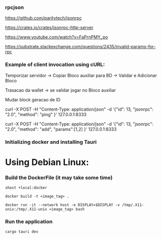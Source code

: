 
### rpcjson

https://github.com/paritytech/jsonrpc

https://crates.io/crates/jsonrpc-http-server

https://www.youtube.com/watch?v=FaPrnPMY_po

https://substrate.stackexchange.com/questions/2435/invalid-params-for-rpc

### Example of client invocation using cURL:


Temporizar servidor -> Copiar Bloco auxiliar para BD -> Validar e Adicionar Bloco

Trasacao da wallet -> se validar jogar no Bloco auxiliar 

Mudar block geracao de ID

curl -X POST -H "Content-Type: application/json" -d '{"id": 13, "jsonrpc": "2.0", "method": "ping" }' 127.0.0.1:8333

curl -X POST -H "Content-Type: application/json" -d '{"id": 13, "jsonrpc": "2.0", "method": "add", "params":[1,2] }' 127.0.0.1:8333

### Initializing docker and installing Tauri

# Using Debian Linux:
### Build the DockerFile (it may take some time)

`xhost +local:docker`

`docker build -t <image_tag> .` 

`docker run -it --network host -e DISPLAY=$DISPLAY -v /tmp/.X11-unix:/tmp/.X11-unix <image_tag> bash`

### Run the application 

`cargo tauri dev`

